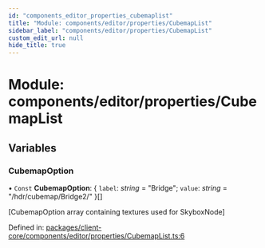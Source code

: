 ```yaml
---
id: "components_editor_properties_cubemaplist"
title: "Module: components/editor/properties/CubemapList"
sidebar_label: "components/editor/properties/CubemapList"
custom_edit_url: null
hide_title: true
---
```


# Module: components/editor/properties/CubemapList

## Variables

### CubemapOption

• `Const` **CubemapOption**: { `label`: *string* = "Bridge"; `value`: *string* = "/hdr/cubemap/Bridge2/" }[]

[CubemapOption array containing textures used for SkyboxNode]

Defined in: [packages/client-core/components/editor/properties/CubemapList.ts:6](https://github.com/xr3ngine/xr3ngine/blob/66a84a950/packages/client-core/components/editor/properties/CubemapList.ts#L6)
